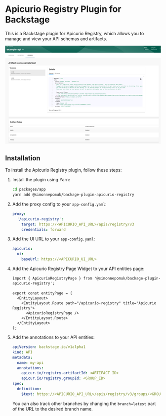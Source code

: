 # Apicurio Registry Plugin for Backstage

This is a Backstage plugin for Apicurio Registry, which allows you to manage and view your API schemas and artifacts.

![Example of the Apicurio Page Component](./plugins/apicurio-registry/docs/apicurio-page-example.png)

## Installation

To install the Apicurio Registry plugin, follow these steps:

1. Install the plugin using Yarn:

   ```bash
   cd packages/app 
   yarn add @simonnepomuk/backage-plugin-apicurio-registry
   ```

2. Add the proxy config to your `app-config.yaml`:

   ```yaml
   proxy:
     '/apicurio-registry':
       target: https://<APICURIO_API_URL>/apis/registry/v3
       credentials: forward
   ```

3. Add the UI URL to your `app-config.yaml`:

   ```yaml
   apicurio:
     ui:
       baseUrl: https://<APICURIO_UI_URL>
   ```

4. Add the Apicurio Registry Page Widget to your API entities page:

   ```tsx
   import { ApicurioRegistryPage } from '@simonnepomuk/backage-plugin-apicurio-registry';
   
   export const entityPage = (
     <EntityLayout>
       <EntityLayout.Route path="/apicurio-registry" title="Apicurio Registry">
         <ApicurioRegistryPage />
       </EntityLayout.Route>
     </EntityLayout>
   );
   ```

5. Add the annotations to your API entities:

   ```yaml
   apiVersion: backstage.io/v1alpha1
   kind: API
   metadata:
     name: my-api
     annotations:
       apicur.io/registry.artifactId: <ARTIFACT_ID>
       apicur.io/registry.groupId: <GROUP_ID>
   spec:
     definition:
       $text: https://<APICURIO_API_URL>/apis/registry/v3/groups/<GROUP_ID>/artifacts/<ARTIFACT_ID>/versions/branch=latest/content
   ```

   You can also track other branches by changing the `branch=latest` part of the URL to the desired branch name.
